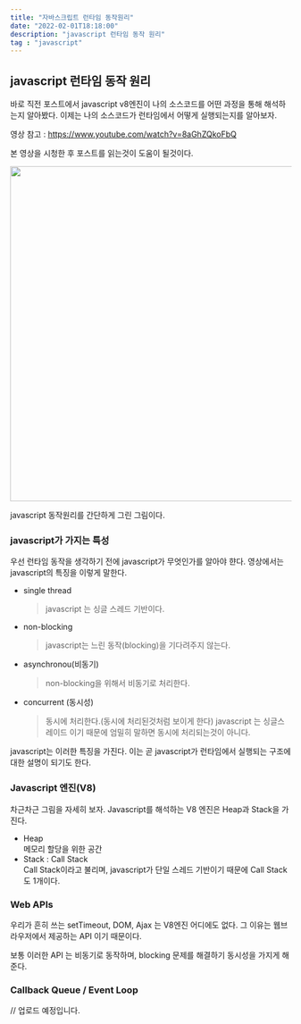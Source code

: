 ```yaml
---
title: "자바스크립트 런타임 동작원리"
date: "2022-02-01T18:18:00"
description: "javascript 런타임 동작 원리"
tag : "javascript"
---
```



## javascript 런타임 동작 원리

바로 직전 포스트에서 javascript v8엔진이 나의 소스코드를 어떤 과정을 통해 해석하는지 알아봤다. 이제는 나의 소스코드가 런타임에서 어떻게 실행되는지를 알아보자.

영상 참고 : https://www.youtube.com/watch?v=8aGhZQkoFbQ

본 영상을 시청한 후 포스트를 읽는것이 도움이 될것이다.


<image src="https://user-images.githubusercontent.com/34260967/153304055-5c21c3b0-2d22-422a-aa44-e4b02a8851f2.png" width="600px">

javascript 동작원리를 간단하게 그린 그림이다.


### javascript가 가지는 특성

우선 런타임 동작을 생각하기 전에 javascript가 무엇인가를 알아야 햔다. 영상에서는 javascript의 특징을 이렇게 말한다.

- single thread
    >javascript 는 싱글 스레드 기반이다.
- non-blocking
    >javascript는 느린 동작(blocking)을 기다려주지 않는다.
- asynchronou(비동기)
    >non-blocking을 위해서 비동기로 처리한다.
- concurrent (동시성)
    >동시에 처리한다.(동시에 처리된것처럼 보이게 한다)
    >javascript 는 싱글스레이드 이기 때문에 엄밀히 말하면 동시에 처리되는것이 아니다.

javascript는 이러한 특징을 가진다. 이는 곧 javascript가 런타임에서 실행되는 구조에 대한 설명이 되기도 한다. 

### Javascript 엔진(V8)

차근차근 그림을 자세히 보자. Javascript를 해석하는 V8 엔진은 Heap과 Stack을 가진다.

- Heap <br>
    메모리 할당을 위한 공간
    <br>
- Stack : Call Stack<br>
    Call Stack이라고 불리며, javascript가 단일 스레드 기반이기 때문에 Call Stack도 1개이다.


### Web APIs

우리가 흔히 쓰는 setTimeout, DOM, Ajax 는 V8엔진 어디에도 없다. 그 이유는 웹브라우저에서 제공하는 API 이기 때문이다. 

보통 이러한 API 는 비동기로 동작하며, blocking 문제를 해결하기 동시성을 가지게 해준다.


### Callback Queue / Event Loop

// 업로드 예정입니다.


